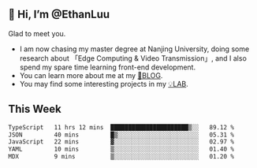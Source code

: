 ## 👋 Hi, I’m @EthanLuu

Glad to meet you.

- I am now chasing my master degree at Nanjing University, doing some research about 「Edge Computing & Video Transmission」, and I also spend my spare time learning front-end development.
- You can learn more about me at my [📝BLOG](https://blog.ethanloo.cn).
- You may find some interesting projects in my [💡LAB](https://lab.ethanloo.cn).

## This Week
<!--START_SECTION:waka-->

```txt
TypeScript   11 hrs 12 mins  ██████████████████████▒░░   89.12 %
JSON         40 mins         █▒░░░░░░░░░░░░░░░░░░░░░░░   05.31 %
JavaScript   22 mins         ▓░░░░░░░░░░░░░░░░░░░░░░░░   02.97 %
YAML         10 mins         ▒░░░░░░░░░░░░░░░░░░░░░░░░   01.40 %
MDX          9 mins          ▒░░░░░░░░░░░░░░░░░░░░░░░░   01.20 %
```

<!--END_SECTION:waka-->
